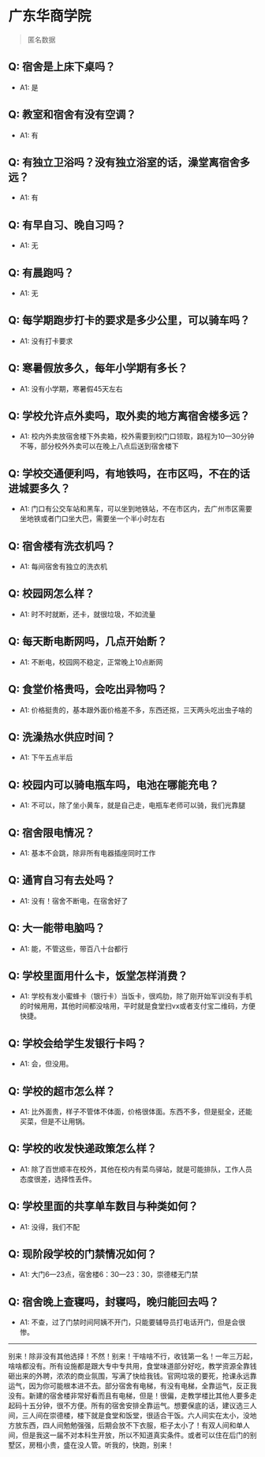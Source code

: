 # 广东华商学院
> 匿名数据
## Q: 宿舍是上床下桌吗？
- A1: 是
## Q: 教室和宿舍有没有空调？
- A1: 有
## Q: 有独立卫浴吗？没有独立浴室的话，澡堂离宿舍多远？
- A1: 有
## Q: 有早自习、晚自习吗？
- A1: 无
## Q: 有晨跑吗？
- A1: 无
## Q: 每学期跑步打卡的要求是多少公里，可以骑车吗？
- A1: 没有打卡要求
## Q: 寒暑假放多久，每年小学期有多长？
- A1: 没有小学期，寒暑假45天左右
## Q: 学校允许点外卖吗，取外卖的地方离宿舍楼多远？
- A1: 校内外卖放宿舍楼下外卖箱，校外需要到校门口领取，路程为10—30分钟不等，部分校外外卖可以在晚上八点后送到宿舍楼下
## Q: 学校交通便利吗，有地铁吗，在市区吗，不在的话进城要多久？
- A1: 门口有公交车站和黑车，可以坐到地铁站，不在市区内，去广州市区需要坐地铁或者门口坐大巴，需要坐一个半小时左右
## Q: 宿舍楼有洗衣机吗？
- A1: 每间宿舍有独立的洗衣机
## Q: 校园网怎么样？
- A1: 时不时就断，还卡，就很垃圾，不如流量
## Q: 每天断电断网吗，几点开始断？
- A1: 不断电，校园网不稳定，正常晚上10点断网
## Q: 食堂价格贵吗，会吃出异物吗？
- A1: 价格挺贵的，基本跟外面价格差不多，东西还抠，三天两头吃出虫子啥的
## Q: 洗澡热水供应时间？
- A1: 下午五点半后
## Q: 校园内可以骑电瓶车吗，电池在哪能充电？
- A1: 不可以，除了坐小黄车，就是自己走，电瓶车老师可以骑，我们光靠腿
## Q: 宿舍限电情况？
- A1: 基本不会跳，除非所有电器插座同时工作
## Q: 通宵自习有去处吗？
- A1: 没有！宿舍不断电，在宿舍好了
## Q: 大一能带电脑吗？
- A1: 能，不管这些，带百八十台都行
## Q: 学校里面用什么卡，饭堂怎样消费？
- A1: 学校有发小蜜蜂卡（银行卡）当饭卡，很鸡肋，除了刚开始军训没有手机的时候用用，其他时间都没啥用，平时就是食堂扫vx或者支付宝二维码，方便快捷。
## Q: 学校会给学生发银行卡吗？
- A1: 会，但没用。
## Q: 学校的超市怎么样？
- A1: 比外面贵，样子不管体不体面，价格很体面。东西不多，但是挺全，还能买菜，但是不让用锅。
## Q: 学校的收发快递政策怎么样？
- A1: 除了百世顺丰在校外，其他在校内有菜鸟驿站，就是可能排队，工作人员态度很差，选择性丢件。
## Q: 学校里面的共享单车数目与种类如何？
- A1: 没得，我们不配
## Q: 现阶段学校的门禁情况如何？
- A1: 大门6—23点，宿舍楼6：30—23：30，崇德楼无门禁
## Q: 宿舍晚上查寝吗，封寝吗，晚归能回去吗？
- A1: 不查，过了门禁时间阿姨不开门，只能要辅导员打电话开门，但是会很惨。
***
别来！除非没有其他选择！不然！别来！干啥啥不行，收钱第一名！一年三万起，啥啥都没有。所有设施都是跟大专中专共用，食堂味道部分好吃，教学资源全靠钱砸出来的外聘，浓浓的商业氛围，写满了快给我钱。官网垃圾的要死，抢课永远靠运气，因为你可能根本进不去。部分宿舍有电梯，有没有电梯，全靠运气，反正我没有。新建的宿舍楼非常好看而且有电梯，但是！很偏，走教学楼比其他人要多走起码十五分钟，很不方便。所有的宿舍安排全靠运气。想要保底的话，建议选三人间，三人间在崇德楼，楼下就是食堂和饭堂，很适合干饭。六人间实在太小，没地方放东西，四人间勉勉强强，后期会放不下衣服，柜子太小了！有双人间和单人间，但是我这一届不对本科生开放，所以不知道真实条件。或者可以住在后门的别墅区，房租小贵，盛在没人管。听我的，快跑，别来！